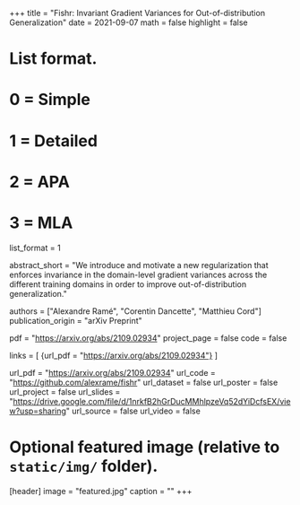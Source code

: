 +++
title = "Fishr: Invariant Gradient Variances for Out-of-distribution Generalization"
date = 2021-09-07
math = false
highlight = false

# List format.
#   0 = Simple
#   1 = Detailed
#   2 = APA
#   3 = MLA
list_format = 1


abstract_short = "We introduce and motivate a new regularization that enforces invariance in the domain-level gradient variances across the different training domains in order to improve out-of-distribution generalization."

authors = ["Alexandre Ramé", "Corentin Dancette", "Matthieu Cord"]
publication_origin = "arXiv Preprint"

pdf = "https://arxiv.org/abs/2109.02934"
project_page = false
code = false

links = [
    {url_pdf = "https://arxiv.org/abs/2109.02934"}
]

url_pdf = "https://arxiv.org/abs/2109.02934"
url_code = "https://github.com/alexrame/fishr"
url_dataset = false
url_poster = false
url_project = false
url_slides = "https://drive.google.com/file/d/1nrkfB2hGrDucMMhlpzeVq52dYiDcfsEX/view?usp=sharing"
url_source = false
url_video = false


# Optional featured image (relative to `static/img/` folder).
[header]
image = "featured.jpg"
caption = ""
+++
